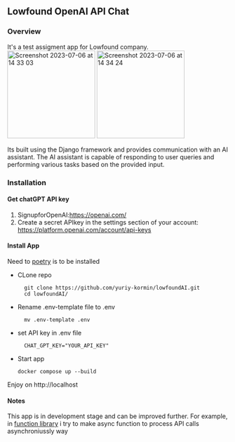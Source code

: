 ## Lowfound OpenAI API Chat

### Overview 

It's a test assigment app for Lowfound company.
<img width="200" alt="Screenshot 2023-07-06 at 14 33 03" src="https://github.com/yuriy-kormin/lowfoundAI/assets/96548294/83b25542-c6af-4c21-bbd3-3cc2bb93bfc9">
<img width="200" alt="Screenshot 2023-07-06 at 14 34 24" src="https://github.com/yuriy-kormin/lowfoundAI/assets/96548294/d64ad46c-eb74-4c9a-8e07-2098f0d60e58">


Its built using the Django framework and provides communication
with an AI assistant. The AI assistant is capable of responding 
to user queries and performing various tasks based on the provided input.

### Installation 

#### Get chatGPT API key
1. SignupforOpenAI:https://openai.com/
2. Create a secret APIkey in the settings section of your account:
https://platform.openai.com/account/api-keys
    
#### Install App

Need to  [poetry](https://python-poetry.org/docs/#installation) is to be installed 
 

- CLone repo

        git clone https://github.com/yuriy-kormin/lowfoundAI.git
        cd lowfoundAI/

- Rename .env-template file to .env

        mv .env-template .env


- set API key in .env file

        CHAT_GPT_KEY="YOUR_API_KEY"

- Start app

      docker compose up --build

Enjoy on http://localhost


#### Notes

This app is in development stage and can be improved further. 
For example, in [function library](https://github.com/yuriy-kormin/lowfoundAI/blob/master/lowfoundAI/chat/remote_api.py#L6C3-L6C3) 
i try to make async function to process API calls asynchroniussly way
